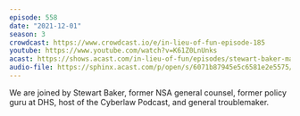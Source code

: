 ```yaml
---
episode: 558
date: "2021-12-01"
season: 3
crowdcast: https://www.crowdcast.io/e/in-lieu-of-fun-episode-185
youtube: https://www.youtube.com/watch?v=K61Z0LnUnks
acast: https://shows.acast.com/in-lieu-of-fun/episodes/stewart-baker-makes-trouble
audio-file: https://sphinx.acast.com/p/open/s/6071b87945e5c6581e2e5575/e/61b284f3c77fb70012c9725b/media.mp3
---
```

We are joined by Stewart Baker, former NSA general counsel, former policy guru at DHS, host of the Cyberlaw Podcast, and general troublemaker.
